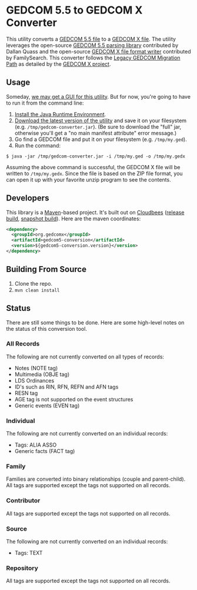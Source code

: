 GEDCOM 5.5 to GEDCOM X Converter
================================

This utility converts a [GEDCOM 5.5 file](http://www.gedcomx.org/GEDCOM-5.5.1.pdf) to a
[GEDCOM X file](https://github.com/FamilySearch/gedcomx/blob/master/specifications/file-format-specification.md).
The utility leverages the open-source [GEDCOM 5.5 parsing library](https://github.com/DallanQ/GEDCOM)
contributed by Dallan Quass and the open-source [GEDCOM X file format writer](https://github.com/FamilySearch/gedcomx-fileformat-java)
contributed by FamilySearch. This converter follows the [Legacy GEDCOM Migration Path](http://www.gedcomx.org/Legacy-GEDCOM-Migration-Path.html)
as detailed by the [GEDCOM X project](http://www.gedcomx.org).

## Usage

Someday, [we may get a GUI for this utility](https://github.com/FamilySearch/gedcom5-conversion/issues/1).
But for now, you're going to have to run it from the command line:

1. [Install the Java Runtime Environment](http://java.com/en/download/index.jsp).
2. [Download the latest version of the utility](http://search.maven.org/remotecontent?filepath=org/gedcomx/gedcom5-conversion/1.4.0/gedcom5-conversion-1.4.0-full.jar) and save it on your filesystem (e.g. `/tmp/gedcom-converter.jar`). (Be sure to download the "full" jar, otherwise you'll get a "no main manifest attribute" error message.)
3. Go find a GEDCOM file and put it on your filesystem (e.g. `/tmp/my.ged`).
4. Run the command:

```
$ java -jar /tmp/gedcom-converter.jar -i /tmp/my.ged -o /tmp/my.gedx
```

Assuming the above command is successful, the GEDCOM X file will be written to `/tmp/my.gedx`. Since the file
is based on the ZIP file format, you can open it up with your favorite unzip program to see the contents.

## Developers

This library is a [Maven](http://maven.apache.org/)-based project. It's built out on
[Cloudbees](http://www.cloudbees.com/) ([release build](https://gedcom.ci.cloudbees.com/job/gedcom-to-gedcomx-converter-release/),
[snapshot build](https://gedcom.ci.cloudbees.com/job/gedcom-to-gedcomx-converter/)). Here are the maven coordinates:

```xml
<dependency>
  <groupId>org.gedcomx</groupId>
  <artifactId>gedcom5-conversion</artifactId>
  <version>${gedcom5-conversion.version}</version>
</dependency>
```

## Building From Source

1. Clone the repo.
2. `mvn clean install`

## Status

There are still some things to be done. Here are some high-level notes on the status of this conversion tool.

### All Records

The following are not currently converted on all types of records:

* Notes (NOTE tag)
* Multimedia (OBJE tag)
* LDS Ordinances
* ID's such as RIN, RFN, REFN and AFN tags
* RESN tag
* AGE tag is not supported on the event structures
* Generic events (EVEN tag)

### Individual

The following are not currently converted on an individual records:

* Tags: ALIA ASSO
* Generic facts (FACT tag)

### Family

Families are converted into binary relationships (couple and parent-child). All tags are supported except the tags not supported on all records.

### Contributor

All tags are supported except the tags not supported on all records.

### Source

The following are not currently converted on an individual records:

* Tags: TEXT

### Repository

All tags are supported except the tags not supported on all records.
